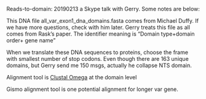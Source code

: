 Reads-to-domain:
20190213 a Skype talk with Gerry. Some notes are below:

This DNA file all_var_exon1_dna_domains.fasta comes from Michael Duffy. If we have more questions, check with him later. Gerry treats this file as all comes from Rask’s paper. The identifier meaning is “Domain type+domain order+ gene name”

When we translate these DNA sequences to proteins, choose the frame with smallest number of stop codons. Even though there are 163 unique domains, but Gerry send me 150 msgs, actually he collapse NTS domain. 

Alignment tool is [Clustal Omega](http://www.clustal.org/omega/) at the domain level

Gismo alignment tool is one potential alignment for longer var gene.




 